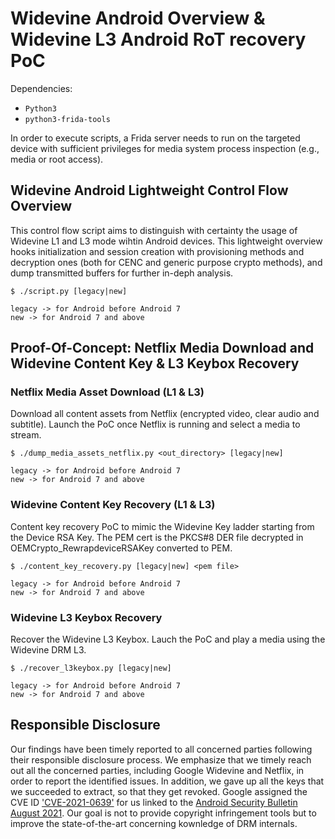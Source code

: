 # Widevine Android Overview & Widevine L3 Android RoT recovery PoC

Dependencies:

- `Python3`
- `python3-frida-tools` 

In order to execute scripts, a Frida server needs to run on the targeted device with sufficient privileges for media system process inspection (e.g., media or root access).

## Widevine Android Lightweight Control Flow Overview

This control flow script aims to distinguish with certainty the usage of Widevine L1 and L3 mode wihtin Android devices. This lightweight overview hooks initialization and session creation with provisioning methods and decryption ones (both for CENC and generic purpose crypto methods), and dump transmitted buffers for further in-deph analysis. 

```
$ ./script.py [legacy|new]

legacy -> for Android before Android 7
new -> for Android 7 and above
```

## Proof-Of-Concept: Netflix Media Download and Widevine Content Key & L3 Keybox Recovery

### Netflix Media Asset Download (L1 & L3)

Download all content assets from Netflix (encrypted video, clear audio and subtitle). Launch the PoC once Netflix is running and select a media to stream.

```
$ ./dump_media_assets_netflix.py <out_directory> [legacy|new]

legacy -> for Android before Android 7
new -> for Android 7 and above
```

### Widevine Content Key Recovery (L1 & L3)

Content key recovery PoC to mimic the Widevine Key ladder starting from the Device RSA Key. The PEM cert is the PKCS#8 DER file decrypted in OEMCrypto_RewrapdeviceRSAKey converted to PEM.

```
$ ./content_key_recovery.py [legacy|new] <pem file>

legacy -> for Android before Android 7
new -> for Android 7 and above
```

### Widevine L3 Keybox Recovery

Recover the Widevine L3 Keybox. Lauch the PoC and play a media using the Widevine DRM L3.

```
$ ./recover_l3keybox.py [legacy|new]

legacy -> for Android before Android 7
new -> for Android 7 and above
```

## Responsible Disclosure

Our findings have been timely reported to all concerned parties following their responsible disclosure process. We emphasize that we timely reach out all the concerned parties, including Google Widevine and Netflix, in order to report the identified issues. In addition, we gave up all the keys that we succeeded to extract, so that they get revoked. Google assigned the CVE ID ['CVE-2021-0639'](https://www.cve.org/CVERecord?id=CVE-2021-0639) for us linked to the [Android Security Bulletin August 2021](https://source.android.com/security/bulletin/2021-08-01#widevine). Our goal is not to provide copyright infringement tools but to improve the state-of-the-art concerning kownledge of DRM internals.
